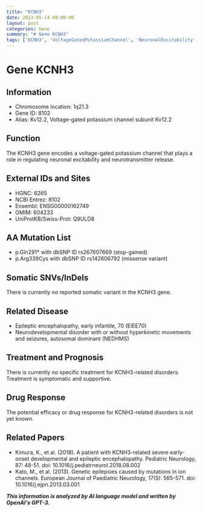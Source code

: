 ```yaml
---
title: "KCNH3"
date: 2023-05-14 00:00:00
layout: post
categories: Gene
summary: "# Gene KCNH3"
tags: ['KCNH3', 'VoltageGatedPotassiumChannel', 'NeuronalExcitability', 'EIEE70', 'NEDHMS', 'SymptomaticTreatment', 'GeneticEpilepsies', 'IonChannels']
---
```


# Gene KCNH3

## Information
- Chromosome location: 1q21.3
- Gene ID: 8102
- Alias: Kv12.2, Voltage-gated potassium channel subunit Kv12.2

## Function
The KCNH3 gene encodes a voltage-gated potassium channel that plays a role in regulating neuronal excitability and neurotransmitter release.

## External IDs and Sites
- HGNC: 6265
- NCBI Entrez: 8102
- Ensembl: ENSG00000162749
- OMIM: 604233
- UniProtKB/Swiss-Prot: Q9ULD8

## AA Mutation List
- p.Gln291* with dbSNP ID rs267607669 (stop-gained)
- p.Arg339Cys with dbSNP ID rs142606792 (missense variant)

## Somatic SNVs/InDels
There is currently no reported somatic variant in the KCNH3 gene.

## Related Disease
- Epileptic encephalopathy, early infantile, 70 (EIEE70)
- Neurodevelopmental disorder with or without hyperkinetic movements and seizures, autosomal dominant (NEDHMS)

## Treatment and Prognosis
There is currently no specific treatment for KCNH3-related disorders. Treatment is symptomatic and supportive.

## Drug Response
The potential efficacy or drug response for KCNH3-related disorders is not yet known.

## Related Papers
- Kimura, K., et al. (2018). A patient with KCNH3-related severe early-onset developmental and epileptic encephalopathy. Pediatric Neurology, 87: 48-51. doi: 10.1016/j.pediatrneurol.2018.08.002
- Kato, M., et al. (2013). Genetic epilepsies caused by mutations in ion channels. European Journal of Paediatric Neurology, 17(5): 565-571. doi: 10.1016/j.ejpn.2013.03.001

**_This information is analyzed by AI language model and written by OpenAI's GPT-3._**